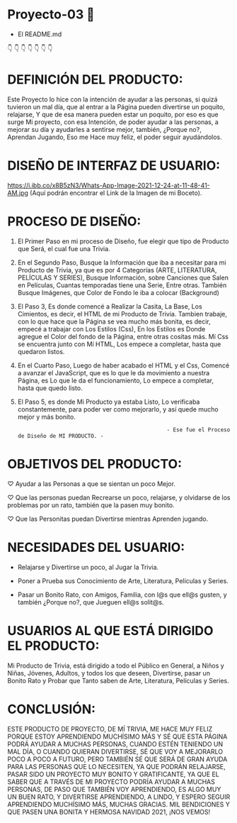 
# Proyecto-03 💙 

- El README.md 

👇 👇 👇 👇 👇 👇 👇

# DEFINICIÓN DEL PRODUCTO:

Este Proyecto lo hice con la intención de ayudar a las personas, si quizá tuvieron un mal día, que al entrar a la Página pueden divertirse un poquito, relajarse, Y que de esa manera pueden estar un poquito, por eso es que surge
Mi proyecto, con esa Intención, de poder ayudar a las personas, a mejorar su día y ayudarles a sentirse mejor, también, ¿Porque no?, Aprendan Jugando, Eso me Hace muy feliz, el poder seguir ayudándolos. 
 
# DISEÑO DE INTERFAZ DE USUARIO:

https://i.ibb.co/x8B5zN3/Whats-App-Image-2021-12-24-at-11-48-41-AM.jpg (Aquí podrán encontrar el Link de la Imagen de mi Boceto).

# PROCESO DE DISEÑO:

1) El Primer Paso en mi proceso de Diseño, fue elegir que tipo de Producto que Será, el cual fue una Trivia.

2) En el Segundo Paso, Busque la Información que iba a necesitar para mi Producto de Trivia, ya que es por 4 Categorías (ARTE, LITERATURA, PELÍCULAS Y SERIES), Busque Información, sobre Canciones que Salen en Películas,
Cuantas temporadas tiene una Serie, Entre otras. También Busque Imágenes, que Color de Fondo le iba a colocar (Background)

3) El Paso 3, Es donde comencé a Realizar la Casita, La Base, Los Cimientos, es decir, el HTML de mi Producto de Trivia. Tambien trabaje, con lo que hace que la Página se vea mucho más bonita, es decir, empecé a trabajar con 
Los Estilos (Css), En los Estilos es Donde agregue el Color del fondo de la Página, entre otras cositas más. Mí Css se encuentra junto con Mí HTML, Los empece a completar, hasta que quedaron listos.

4) En el Cuarto Paso, Luego de haber acabado el HTML y el Css, Comencé a avanzar el JavaScript, que es lo que le da movimiento a nuestra Página, es Lo que le da el funcionamiento, Lo empece a completar, hasta que quedo listo.

5) El Paso 5, es donde Mi Producto ya estaba Listo, Lo verificaba constantemente, para poder ver como mejorarlo, y así quede mucho mejor y más bonito. 

                                                      - Ese fue el Proceso de Diseño de MI PRODUCTO. -
                                                      
# OBJETIVOS DEL PRODUCTO: 

♡ Ayudar a las Personas a que se sientan un poco Mejor.

♡ Que las personas puedan Recrearse un poco, relajarse, y olvidarse de los problemas por un rato, también que la pasen muy bonito.

♡ Que las Personitas puedan Divertirse mientras Aprenden jugando.

# NECESIDADES DEL USUARIO:

* Relajarse y Divertirse un poco, al Jugar la Trivia.

* Poner a Prueba sus Conocimiento de Arte, Literatura, Películas y Series.

* Pasar un Bonito Rato, con Amigos, Familia, con l@s que ell@s gusten, y también ¿Porque no?, que Jueguen ell@s solit@s.

# USUARIOS AL QUE ESTÁ DIRIGIDO EL PRODUCTO: 

Mi Producto de Trivia, está dirigido a todo el Público en General, a Niños y Niñas, Jóvenes, Adultos, y todos los que deseen, Divertirse, 
pasar un Bonito Rato y Probar que Tanto saben de Arte, Literatura, Películas y Series.

# CONCLUSIÓN:

ESTE PRODUCTO DE PROYECTO, DE MÍ TRIVIA, ME HACE MUY FELIZ PORQUE ESTOY APRENDIENDO MUCHÍSIMO MÁS Y SÉ QUE ESTA PÁGINA PODRÁ AYUDAR A MUCHAS PERSONAS, CUANDO ESTÉN TENIENDO UN MAL DÍA, O CUANDO QUIERAN DIVERTIRSE, SÉ QUE VOY A MEJORARLO POCO A POCO A FUTURO, PERO TAMBIÉN SÉ QUE SERÁ DE GRAN AYUDA PARA LAS PERSONAS QUE LO NECESITEN, YA QUE PODRÁN RELAJARSE, 
PASAR SIDO UN PROYECTO MUY BONITO Y GRATIFICANTE, YA QUE EL SABER QUE A TRAVÉS DE MI PROYECTO PODRÍA AYUDAR A MUCHAS PERSONAS, DE PASO QUE TAMBIÉN VOY APRENDIENDO, ES ALGO MUY UN BUEN RATO, Y DIVERTIRSE APRENDIENDO, A LINDO, Y ESPERO SEGUIR APRENDIENDO MUCHÍSIMO MÁS, MUCHAS GRACIAS. MIL BENDICIONES Y QUE PASEN UNA BONITA Y HERMOSA NAVIDAD 2021, ¡NOS VEMOS!



